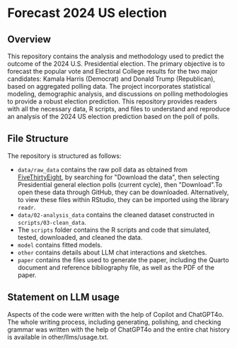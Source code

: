 # Forecast 2024 US election

## Overview

This repository contains the analysis and methodology used to predict the outcome of the 2024 U.S. Presidential election. The primary objective is to forecast the popular vote and Electoral College results for the two major candidates: Kamala Harris (Democrat) and Donald Trump (Republican), based on aggregated polling data. The project incorporates statistical modeling, demographic analysis, and discussions on polling methodologies to provide a robust election prediction. This repository provides readers with all the necessary data, R scripts, and files to understand and reproduce an analysis of the 2024 US election prediction based on the poll of polls.

## File Structure

The repository is structured as follows:

-   `data/raw_data` contains the raw poll data as obtained from [FiveThirtyEight](https://projects.fivethirtyeight.com/polls/president-general/2024/national/), by searching for "Download the data", then selecting Presidential general election polls (current cycle), then "Download".To open these data through GitHub, they can be downloaded. Alternatively, to view these files within RStudio, they can be imported using the library `readr`.
-   `data/02-analysis_data` contains the cleaned dataset constructed in `scripts/03-clean_data`.
-   The `scripts` folder contains the R scripts and code that simulated, tested, downloaded, and cleaned the data.
-   `model` contains fitted models.
-   `other` contains details about LLM chat interactions and sketches.
-   `paper` contains the files used to generate the paper, including the Quarto document and reference bibliography file, as well as the PDF of the paper.


## Statement on LLM usage

Aspects of the code were written with the help of Copilot and ChatGPT4o. The whole writing process, including generating, polishing, and checking grammar was written with the help of ChatGPT4o and the entire chat history is available in other/llms/usage.txt.
